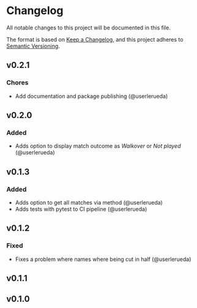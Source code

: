 # Changelog

All notable changes to this project will be documented in this file.

The format is based on [Keep a Changelog](https://keepachangelog.com/en/1.0.0/),
and this project adheres to [Semantic Versioning](https://semver.org/spec/v2.0.0.html).

## v0.2.1

### Chores

- Add documentation and package publishing (@userlerueda)

## v0.2.0

### Added

- Adds option to display match outcome as *Walkover* or *Not played* (@userlerueda)

## v0.1.3

### Added

- Adds option to get all matches via method (@userlerueda)
- Adds tests with pytest to CI pipeline (@userlerueda)

## v0.1.2

### Fixed

- Fixes a problem where names where being cut in half (@userlerueda)

## v0.1.1

## v0.1.0
